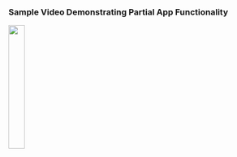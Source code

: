 ### Sample Video Demonstrating Partial App Functionality

<img src="Pocket/Media/AppDemo.gif" width = 25%>
